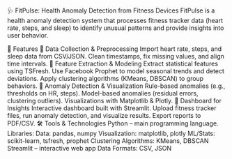 🩺 FitPulse: Health Anomaly Detection from Fitness Devices
FitPulse is a health anomaly detection system that processes fitness tracker data (heart rate, steps, and sleep) to identify unusual patterns and provide insights into user behavior.

🚀 Features
🔹 Data Collection & Preprocessing
Import heart rate, steps, and sleep data from CSV/JSON.
Clean timestamps, fix missing values, and align time intervals.
🔹 Feature Extraction & Modeling
Extract statistical features using TSFresh.
Use Facebook Prophet to model seasonal trends and detect deviations.
Apply clustering algorithms (KMeans, DBSCAN) to group behaviors.
🔹 Anomaly Detection & Visualization
Rule-based anomalies (e.g., thresholds on HR, steps).
Model-based anomalies (residual errors, clustering outliers).
Visualizations with Matplotlib & Plotly.
🔹 Dashboard for Insights
Interactive dashboard built with Streamlit.
Upload fitness tracker files, run anomaly detection, and visualize results.
Export reports to PDF/CSV.
🛠 Tools & Technologies
Python – main programming language.
Libraries:
Data: pandas, numpy
Visualization: matplotlib, plotly
ML/Stats: scikit-learn, tsfresh, prophet
Clustering Algorithms: KMeans, DBSCAN
Streamlit – interactive web app
Data Formats: CSV, JSON
